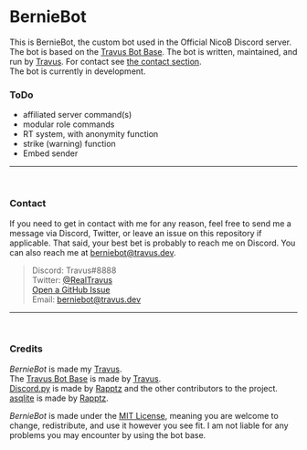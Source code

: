 # BernieBot
This is BernieBot, the custom bot used in the Official NicoB Discord server. The bot is based on the [Travus Bot Base](https://github.com/Travus/Travus_Bot_Base). The bot is written, maintained, and run by [Travus](https://github.com/Travus). For contact see [the contact section](#contact).  
The bot is currently in development.

### ToDo
- affiliated server command(s)
- modular role commands
- RT system, with anonymity function
- strike (warning) function
- Embed sender
---

<br>

### Contact
If you need to get in contact with me for any reason, feel free to send me a message via Discord, Twitter, or leave an issue on this repository if applicable. That said, your best bet is probably to reach me on Discord. You can also reach me at berniebot@travus.dev.  
> Discord: Travus#8888  
> Twitter: [@RealTravus](https://twitter.com/realtravus)  
> [Open a GitHub Issue](https://github.com/Travus/BernieBot/issues/new)  
> Email: berniebot@travus.dev  
---

<br>

### Credits
*BernieBot* is made my [Travus](https://github.com/Travus).  
The [Travus Bot Base](https://github.com/Travus/Travus_Bot_Base) is made by [Travus](https://github.com/Travus).  
[Discord.py](https://github.com/Rapptz/discord.py) is made by [Rapptz](https://github.com/Rapptz) and the other contributors to the project.  
[asqlite](https://gist.github.com/Rapptz/c1ff9fc7dc15194f305eb13e6cb57de1) is made by [Rapptz](https://github.com/Rapptz).

*BernieBot* is made under the [MIT License](LICENSE.md), meaning you are welcome to change, redistribute, and use it however you see fit. I am not liable for any problems you may encounter by using the bot base.
